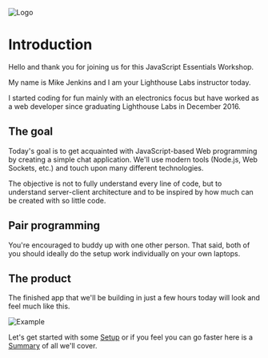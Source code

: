 ![Logo](/assets/lhl-logo.png)

# Introduction

Hello and thank you for joining us for this JavaScript Essentials Workshop.

My name is Mike Jenkins and I am your Lighthouse Labs instructor today.

I started coding for fun mainly with an electronics focus but have worked as a web developer since graduating Lighthouse Labs in December 2016.

## The goal

Today's goal is to get acquainted with JavaScript-based Web programming by creating a simple chat application. We'll use modern tools \(Node.js, Web Sockets, etc.\) and touch upon many different technologies.

The objective is not to fully understand every line of code, but to understand server-client architecture and to be inspired by how much can be created with so little code.

## Pair programming

You're encouraged to buddy up with one other person. That said, both of you should ideally do the setup work individually on your own laptops.

## The product

The finished app that we'll be building in just a few hours today will look and feel much like this.

![Example](/assets/example-cropped.png)

Let's get started with some [Setup](content/setup/README.md) or if you feel you can go faster here is a [Summary](SUMMARY.md) of all we'll cover.



